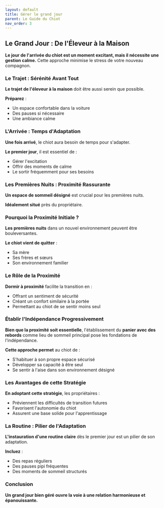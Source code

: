 ```yaml
---
layout: default
title: Gérer le grand jour
parent: Le Guide du Chiot
nav_order: 3
---
```


## **Le Grand Jour : De l'Éleveur à la Maison**

**Le jour de l'arrivée du chiot est un moment excitant, mais il nécessite une gestion calme.** Cette approche minimise le stress de votre nouveau compagnon.

### **Le Trajet : Sérénité Avant Tout**

**Le trajet de l'éleveur à la maison** doit être aussi serein que possible.

**Préparez** :
- Un espace confortable dans la voiture
- Des pauses si nécessaire
- Une ambiance calme

### **L'Arrivée : Temps d'Adaptation**

**Une fois arrivé**, le chiot aura besoin de temps pour s'adapter.

**Le premier jour**, il est essentiel de :
- Gérer l'excitation
- Offrir des moments de calme
- Le sortir fréquemment pour ses besoins

### **Les Premières Nuits : Proximité Rassurante**

**Un espace de sommeil désigné** est crucial pour les premières nuits.

**Idéalement situé** près du propriétaire.

### **Pourquoi la Proximité Initiale ?**

**Les premières nuits** dans un nouvel environnement peuvent être bouleversantes.

**Le chiot vient de quitter** :
- Sa mère
- Ses frères et sœurs
- Son environnement familier

### **Le Rôle de la Proximité**

**Dormir à proximité** facilite la transition en :
- Offrant un sentiment de sécurité
- Créant un confort similaire à la portée
- Permettant au chiot de se sentir moins seul

### **Établir l'Indépendance Progressivement**

**Bien que la proximité soit essentielle**, l'établissement du **panier avec des rebords** comme lieu de sommeil principal pose les fondations de l'indépendance.

**Cette approche permet** au chiot de :
- S'habituer à son propre espace sécurisé
- Développer sa capacité à être seul
- Se sentir à l'aise dans son environnement désigné

### **Les Avantages de cette Stratégie**

**En adoptant cette stratégie**, les propriétaires :
- Préviennent les difficultés de transition futures
- Favorisent l'autonomie du chiot
- Assurent une base solide pour l'apprentissage

### **La Routine : Pilier de l'Adaptation**

**L'instauration d'une routine claire** dès le premier jour est un pilier de son adaptation.

**Incluez** :
- Des repas réguliers
- Des pauses pipi fréquentes
- Des moments de sommeil structurés

### **Conclusion**

**Un grand jour bien géré ouvre la voie à une relation harmonieuse et épanouissante.** 
